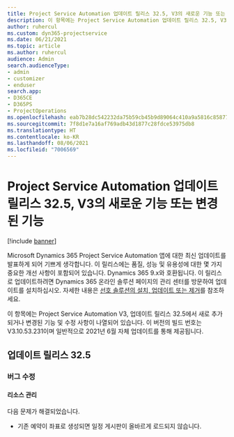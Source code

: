```yaml
---
title: Project Service Automation 업데이트 릴리스 32.5, V3의 새로운 기능 또는 변경된 기능
description: 이 항목에는 Project Service Automation 업데이트 릴리스 32.5, V3에서 사용할 수 있는 기능 및 수정 사항이 나열되어 있습니다.
author: ruhercul
ms.custom: dyn365-projectservice
ms.date: 06/21/2021
ms.topic: article
ms.author: ruhercul
audience: Admin
search.audienceType:
- admin
- customizer
- enduser
search.app:
- D365CE
- D365PS
- ProjectOperations
ms.openlocfilehash: eab7b28dc542232da75b59cb45b9d89064c410a9a5816c8587783140daf54f46
ms.sourcegitcommit: 7f8d1e7a16af769adb43d1877c28fdce53975db8
ms.translationtype: HT
ms.contentlocale: ko-KR
ms.lasthandoff: 08/06/2021
ms.locfileid: "7006569"
---
```

# <a name="whats-new-or-changed-in-project-service-automation-update-release-325-v3"></a>Project Service Automation 업데이트 릴리스 32.5, V3의 새로운 기능 또는 변경된 기능

[!include [banner](../includes/psa-now-project-operations.md)]

Microsoft Dynamics 365 Project Service Automation 앱에 대한 최신 업데이트를 발표하게 되어 기쁘게 생각합니다. 이 릴리스에는 품질, 성능 및 유용성에 대한 몇 가지 중요한 개선 사항이 포함되어 있습니다. Dynamics 365 9.x와 호환됩니다. 이 릴리스로 업데이트하려면 Dynamics 365 온라인 솔루션 페이지의 관리 센터를 방문하여 업데이트를 설치하십시오. 자세한 내용은 [선호 솔루션의 설치, 업데이트 또는 제거](/power-platform/admin/install-remove-preferred-solution)를 참조하세요.

이 항목에는 Project Service Automation V3, 업데이트 릴리스 32.5에서 새로 추가되거나 변경된 기능 및 수정 사항이 나열되어 있습니다. 이 버전의 빌드 번호는 V3.10.53.231이며 일반적으로 2021년 6월 자체 업데이트를 통해 제공됩니다.

## <a name="update-release-325"></a>업데이트 릴리스 32.5

### <a name="bug-fixes"></a>버그 수정

#### <a name="resource-management"></a>리소스 관리

다음 문제가 해결되었습니다.

- 기존 예약이 좌표로 생성되면 일정 게시판이 올바르게 로드되지 않습니다.

